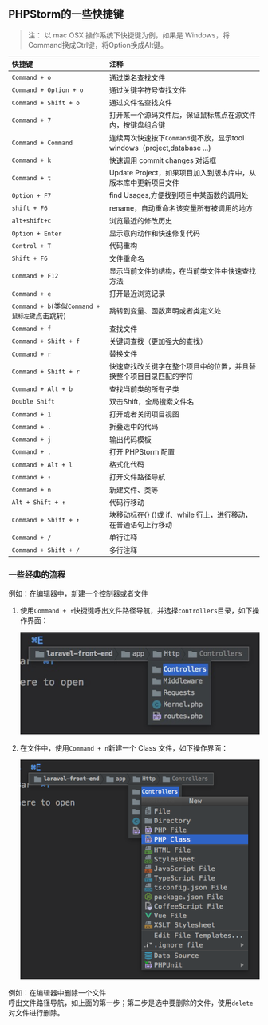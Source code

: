 ## PHPStorm的一些快捷键

> 注： 以 mac OSX 操作系统下快捷键为例，如果是 Windows，将Command换成Ctrl键，将Option换成Alt键。

| 快捷键 | 注释 |
| :--- | :--- |
| `Command + o` | 通过类名查找文件 |
| `Command + Option + o` | 通过关键字符号查找文件 |
| `Command + Shift + o` | 通过文件名查找文件 |
| `Command + 7` | 打开某一个源码文件后，保证鼠标焦点在源文件内，按键盘组合键 |
| `Command + Command` | 连续两次快速按下`Command`键不放，显示tool windows（project,database ...\) |
| `Command + k` | 快速调用 commit changes 对话框 |
| `Command + t` | Update Project，如果项目加入到版本库中，从版本库中更新项目文件 |
| `Option + F7` | find Usages,方便找到项目中某函数的调用处 |
| `shift + F6` | rename，自动重命名该变量所有被调用的地方 |
| `alt+shift+c` | 浏览最近的修改历史 |
| `Option + Enter` | 显示意向动作和快速修复代码 |
| `Control + T` | 代码重构 |
| `Shift + F6` | 文件重命名 |
| `Command + F12` | 显示当前文件的结构，在当前类文件中快速查找方法 |
| `Command + e` | 打开最近浏览记录 |
| `Command + b`(类似`Command + 鼠标左键`点击跳转) | 跳转到变量、函数声明或者类定义处 |
| `Command + f` | 查找文件 |
| `Command + Shift + f` | 关键词查找（更加强大的查找） |
| `Command + r` | 替换文件 |
| `Command + Shift + r` | 快速查找改关键字在整个项目中的位置，并且替换整个项目目录匹配的字符 |
| `Command + Alt + b` | 查找当前类的所有子类 |
| `Double Shift` | 双击Shift，全局搜索文件名 |
| `Command + 1` | 打开或者关闭项目视图 |
| `Command + .` | 折叠选中的代码 |
| `Command + j` | 输出代码模板 |
| `Command + ,` | 打开 PHPStorm 配置 |
| `Command + Alt + l` | 格式化代码 |
| `Command + ↑` | 打开文件路径导航 |
| `Command + n` | 新建文件、类等 |
| `Alt + Shift + ↑` | 代码行移动 |
| `Command + Shift + ↑` | 块移动标在{} ()或 if、while 行上，进行移动，在普通语句上行移动 |
| `Command + /` | 单行注释 |
| `Command + Shift + /` | 多行注释 |



### 一些经典的流程

例如：在编辑器中，新建一个控制器或者文件

1. 使用`Command + ↑`快捷键呼出文件路径导航，并选择`controllers`目录，如下操作界面：

   ![](/assets/phpstorm_create_file_keymap.png)

2. 在文件中，使用`Command + n`新建一个 Class 文件，如下操作界面：

   ![](/assets/phpstorm_command_n.png)

例如：在编辑器中删除一个文件  
呼出文件路径导航，如上面的第一步；第二步是选中要删除的文件，使用`delete`对文件进行删除。

